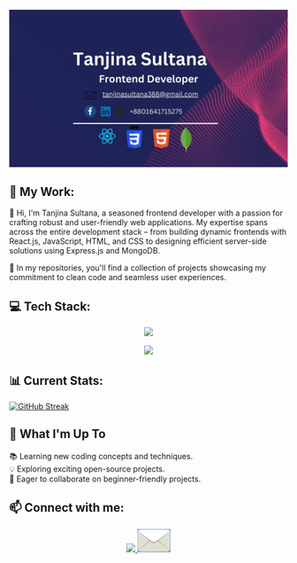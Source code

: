 
![The San Juan Mountains are beautiful!](/image/Add%20a%20heading.jpg "San Juan Mountains")






<h2>🌟 My Work:</h2>


👋 Hi, I'm Tanjina Sultana, a seasoned frontend developer with a passion for crafting robust and user-friendly web applications. My expertise spans across the entire development stack – from building dynamic frontends with React.js, JavaScript, HTML, and CSS to designing efficient server-side solutions using Express.js and MongoDB.

🚀 In my repositories, you'll find a collection of projects showcasing my commitment to clean code and seamless user experiences.


<h2>💻 Tech Stack:</h2>


<p align="center">
  <a href="https://skillicons.dev">
    <img src="https://skillicons.dev/icons?i=react,javascript,css,html" />
  </a>
</p>
<p align="center">
  <a href="https://skillicons.dev">
    <img src="https://skillicons.dev/icons?i=mongodb,express" />
  </a>
</p>

<h2>📊 Current Stats:</h2>


[![GitHub Streak](https://github-readme-streak-stats.herokuapp.com?user=TanjinaSultana)](https://git.io/streak-stats)




<h2>🌈 What I'm Up To</h2>

📚 Learning new coding concepts and techniques.
<br>
💡 Exploring exciting open-source projects.
<br>
🤝 Eager to collaborate on beginner-friendly projects.



<h2>📫 Connect with me: </h2>
<p align="center">
  <a href="https://www.linkedin.com/in/tanjina-sultana-2658092a3">
    <img src="https://skillicons.dev/icons?i=linkedin" />
  </a>
  <a href="mailto:tanjinasultana388@gmail.com">
   <img src="./image/email1.png"  style="width:60px" alt="Email" />
</a>

</p>








 
<!--
**TanjinaSultana/TanjinaSultana** is a ✨ _special_ ✨ repository because its `README.md` (this file) appears on your GitHub profile.

Here are some ideas to get you started:

- 🔭 I’m currently working on ...
- 🌱 I’m currently learning ...
- 👯 I’m looking to collaborate on ...
- 🤔 I’m looking for help with ...
- 💬 Ask me about ...
- 📫 How to reach me: ...
- 😄 Pronouns: ...
- ⚡ Fun fact: ...
-->
